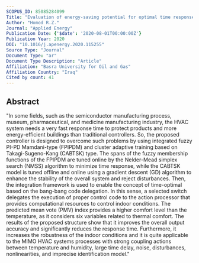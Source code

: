 ```yaml
---
SCOPUS_ID: 85085284099
Title: "Evaluation of energy-saving potential for optimal time response of HVAC control system in smart buildings"
Author: "Homod R.Z."
Journal: "Applied Energy"
Publication Date: {'$date': '2020-08-01T00:00:00Z'}
Publication Year: 2020
DOI: "10.1016/j.apenergy.2020.115255"
Source Type: "Journal"
Document Type: "ar"
Document Type Description: "Article"
Affiliation: "Basra University for Oil and Gas"
Affiliation Country: "Iraq"
Cited by count: 41
---
```


## Abstract
"In some fields, such as the semiconductor manufacturing process, museum, pharmaceutical, and medicine manufacturing industry, the HVAC system needs a very fast response time to protect products and more energy-efficient buildings than traditional controllers. So, the proposed controller is designed to overcome such problems by using integrated fuzzy PI-PD Mamdani-type (FPIPDM) and cluster adaptive training based on Takagi-Sugeno-Kang (CABTSK) type. The spans of the fuzzy membership functions of the FPIPDM are tuned online by the Nelder-Mead simplex search (NMSS) algorithm to minimize time response, while the CABTSK model is tuned offline and online using a gradient descent (GD) algorithm to enhance the stability of the overall system and reject disturbances. Then, the integration framework is used to enable the concept of time-optimal based on the bang-bang code delegation. In this sense, a selected switch delegates the execution of proper control code to the action processor that provides computational resources to control indoor conditions. The predicted mean vote (PMV) index provides a higher comfort level than the temperature, as it considers six variables related to thermal comfort. The results of the proposed structure show that it improves the overall output accuracy and significantly reduces the response time. Furthermore, it increases the robustness of the indoor conditions and it is quite applicable to the MIMO HVAC systems processes with strong coupling actions between temperature and humidity, large time delay, noise, disturbances, nonlinearities, and imprecise identification model."
